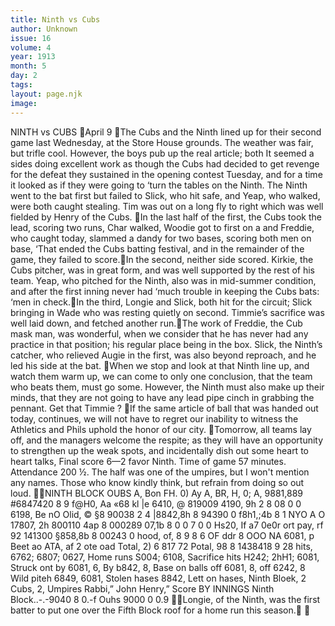 ```yaml
---
title: Ninth vs Cubs
author: Unknown
issue: 16
volume: 4
year: 1913
month: 5
day: 2
tags:
layout: page.njk
image:
---
```

NINTH vs CUBS April 9 The Cubs and the Ninth lined up for their second game last Wednesday, at the Store House grounds. The weather was fair, but trifle cool. However, the boys pub up the real article; both It seemed a sides doing excellent work as though the Cubs had decided to get revenge for the defeat they sustained in the opening contest Tuesday, and for a time it looked as if they were going to ‘turn the tables on the Ninth. The Ninth went to the bat first but failed to Slick, who hit safe, and Yeap, who walked, were both caught stealing. Tim was out on a long fly to right which was well fielded by Henry of the Cubs. In the last half of the first, the Cubs took the lead, scoring two runs, Char walked, Woodie got to first on a and Freddie, who caught today, slammed a dandy for two bases, scoring both men on base, ‘That ended the Cubs batting festival, and in the remainder of the game, they failed to score.In the second, neither side scored. Kirkie, the Cubs pitcher, was in great form, and was well supported by the rest of his team. Yeap, who pitched for the Ninth, also was in mid-summer condition, and after the first inning never had ‘much trouble in keeping the Cubs bats: ‘men in check.In the third, Longie and Slick, both hit for the circuit; Slick bringing in Wade who was resting quietly on second. Timmie’s sacrifice was well laid down, and fetched another run.The work of Freddie, the Cub mask man, was wonderful, when we consider that he has never had any practice in that position; his regular place being in the box. Slick, the Ninth’s catcher, who relieved Augie in the first, was also beyond reproach, and he led his side at the bat. When we stop and look at that Ninth line up, and watch them warm up, we can come to only one conclusion, that the team who beats them, must go some. However, the Ninth must also make up their minds, that they are not going to have any lead pipe cinch in grabbing the pennant. Get that Timmie ? If the same article of ball that was handed out today, continues, we will not have to regret our inability to witness the Athletics and Phils uphold the honor of our city. Tomorrow, all teams lay off, and the managers welcome the respite; as they will have an opportunity to strengthen up the weak spots, and incidentally dish out some heart to heart talks, Final score 6—2 favor Ninth. Time of game 57 minutes. Attendance 200 ½. The half was one of the umpires, but I won't mention any names. Those who know kindly think, but refrain from doing so out loud. NINTH BLOCK OUBS A, Bon FH. 0) Ay A, BR, H, 0; A, 9881,889 #6847420 8 9 f@H0, Aa «68 kl |e 6410, @ 819009 4190, 9h 2 8 08 0 0 6198, Be nO Olid, © §8 90038 2 4 |8842,8h 8 94390 0 f8h1,;4b 8 1 NYO A O 17807, 2h 800110 4ap 8 000289 07,1b 8 0 0 7 0 0 Hs20, If a7 0e0r ort pay, rf 92 141300 §858,8b 8 00243 0 hood, of, 8 9 8 6 OF ddr 8 OOO NA 6081, p Beet ao ATA, af 2 ote oad Total, 2) 6 817 72 Potal, 98 8 1438418 9 28 hits, 6762; 6807; 0627, Home runs S004; 6108, Sacrifice hits H242; 2hH1; 6081, Struck ont by 6081, 6, By b842, 8, Base on balls off 6081, 8, off 6242, 8 Wild piteh 6849, 6081, Stolen hases 8842, Lett on hases, Ninth Bloek, 2 Cubs, 2, Umpires Rabbi,” John Henry,” Score BY INNINGS  Ninth Block..-.-9040 8 0.-f Ouhs 9000 0 0.9 Longie, of the Ninth, was the first batter to put one over the Fifth Block roof for a home run this season. 
